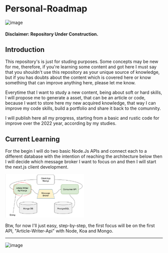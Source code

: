 # Personal-Roadmap

![image](https://img.shields.io/github/last-commit/pjonatansr/personal-roadmap?logo=github&logoColor=gold&style=flat-square)

#### Disclaimer: Repository Under Construction.

## Introduction
This repository's is just for studing purposes. Some concepts may be new for me, therefore, if you're learning some content and got here I must say that you shouldn't use this repository as your unique source of knowledge, but if you has doubts about the content which is covered here or know something that can improve anything here, please let me know.

Everytime that I want to study a new content, being about soft or hard skills, I will propose me to generate a asset, that can be an article or code, because I want to store here my new acquired knowledge, that way I can improve my code skills, build a portfolio and share it back to the comunnity. 

I will publish here all my progress, starting from a basic and rustic code for improve over the 2022 year, according by my studies.

## Current Learning
For the begin I will do two basic Node.Js APIs and connect each to a different database with the intention of reaching the architecture below then I will decide which message broker I want to focus on and then I will start the next.js client development.

<img src="https://github.com/pjonatansr/personal-roadmap/blob/f7fd92717e89a52092765dbc0125651bcb1c29f8/images/draft.png?raw=true" width=50% height=50%>

Btw, for now I'll just easy, step-by-step, the first focus will be on the first API, "Article-Writer-Api" with Node, Koa and Mongo.

---
![image](https://img.shields.io/twitter/follow/pjonatansr?color=green&style=flat-square)

